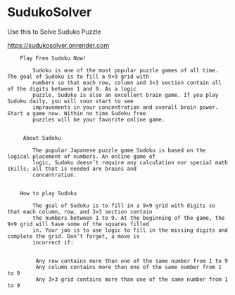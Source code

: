 # SudukoSolver
Use this to Solve Suduko Puzzle

https://sudukosolver.onrender.com


<!DOCTYPE html>
<html lang="en">

<head>
    <meta charset="UTF-8">
    <meta http-equiv="X-UA-Compatible" content="IE=edge">
    <meta name="viewport" content="width=device-width, initial-scale=1.0">
  
</head>

<body>
    
        Play Free Sudoku Now!
       
            Sudoku is one of the most popular puzzle games of all time. The goal of Sudoku is to fill a 9×9 grid with
            numbers so that each row, column and 3×3 section contain all of the digits between 1 and 9. As a logic
            puzzle, Sudoku is also an excellent brain game. If you play Sudoku daily, you will soon start to see
            improvements in your concentration and overall brain power. Start a game now. Within no time Sudoku free
            puzzles will be your favorite online game.
        

         About Sudoku
        
            The popular Japanese puzzle game Sudoku is based on the logical placement of numbers. An online game of
            logic, Sudoku doesn’t require any calculation nor special math skills; all that is needed are brains and
            concentration.
        

        How to play Sudoku
       
            The goal of Sudoku is to fill in a 9×9 grid with digits so that each column, row, and 3×3 section contain
            the numbers between 1 to 9. At the beginning of the game, the 9×9 grid will have some of the squares filled
            in. Your job is to use logic to fill in the missing digits and complete the grid. Don’t forget, a move is
            incorrect if:
        
       
             Any row contains more than one of the same number from 1 to 9
             Any column contains more than one of the same number from 1 to 9
             Any 3×3 grid contains more than one of the same number from 1 to 9
    
</body>

</html>
